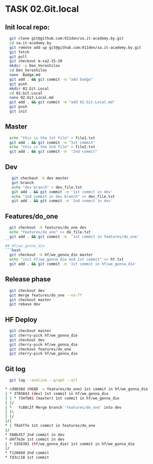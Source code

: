 # TASK 02.Git.local
## Init local repo:
```bash
  git clone git@github.com:911den/sa.it-academy.by.git
  cd sa.it-academy.by
  git remote add up git@github.com:911den/sa.it-academy.by.git
  git fetch
  git pull
  git checkout m-sa2-15-20
  mkdir -p Den_Voroshilov
  cd Den_Voroshilov
  nano  Badge.md
  git add . && git commit -m "add badge"
  git push
  mkdir 02.Git.Local
  cd 02.Git.Local 
  nano 02.Git.Local.md
  git add . && git commit -m "add 02.Git.Local.md"
  git push
  git init
```
## Master   
```bash
  echo "this is the 1st file" > file1.txt
  git add . && git commit -m "1st commit"
  echo "this is the 2nd file" > file2.txt
  git add . && git commit -m  "2nd commit"
```
## Dev
```bash
   git checkout -b dev master
   git branch
   echo "dev branch" > dev_file.txt
   git add . && git commit -m '1st commit in dev'
   echo "2nd commit in dev branch" >> dev_file.txt
   git add . && git commit -m '2nd commit in dev'
```
## Features/do_one
```bash
  git checkout -b features/do_one dev
  echo "features/do_one" >> do_file.txt
  git add . && git commit -m  '1st commit in features/do_one'
``
## HF/we_gonna_die 
```bash
  git checkout -b hf/we_gonna_die master
  echo "init hf/we_gonna_die and 1st commit" >> hf.txt
  git add . && git commit -m '1st commit in hf/we_gonna_die'
```
## Release phase  
```bash  
  git checkout dev
  git merge features/do_one --no-ff
  git checkout master
  git rebase dev
```
## HF Deploy  
```bash
  git checkout master
  git cherry-pick hf/we_gonna_die
  git checkout dev
  git cherry-pick hf/we_gonna_die
  git checkout features/do_one
  git cherry-pick hf/we_gonna_die
```
## Git log
```bash
  git log --oneline --graph --all

* cd9838d (HEAD -> features/do_one) 1st commit in hf/we_gonna_die
| * 3785843 (dev) 1st commit in hf/we_gonna_die
| | * 734fb81 (master) 1st commit in hf/we_gonna_die
| |/  
| *   fc88c2f Merge branch 'features/do_one' into dev
| |\  
| |/  
|/|   
* | f9a5ffe 1st commit in features/do_one
|/  
* 588b357 2nd commit in dev
* d4f7e3e 1st commit in dev
| * 5356301 (hf/we_gonna_die) 1st commit in hf/we_gonna_die
|/  
* f12669d 2nd commit
* fd3cc10 1st commit
